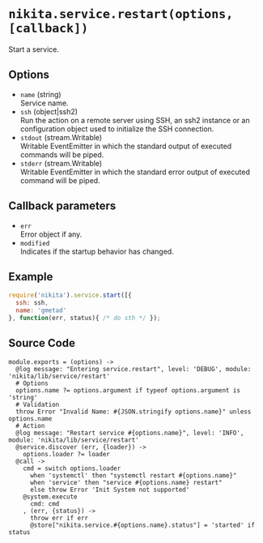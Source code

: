 
# `nikita.service.restart(options, [callback])`

Start a service.

## Options

* `name` (string)   
  Service name.   
* `ssh` (object|ssh2)   
  Run the action on a remote server using SSH, an ssh2 instance or an
  configuration object used to initialize the SSH connection.   
* `stdout` (stream.Writable)   
  Writable EventEmitter in which the standard output of executed commands will
  be piped.   
* `stderr` (stream.Writable)   
  Writable EventEmitter in which the standard error output of executed command
  will be piped.   

## Callback parameters

* `err`   
  Error object if any.   
* `modified`   
  Indicates if the startup behavior has changed.   

## Example

```js
require('nikita').service.start([{
  ssh: ssh,
  name: 'gmetad'
}, function(err, status){ /* do sth */ });
```

## Source Code

    module.exports = (options) ->
      @log message: "Entering service.restart", level: 'DEBUG', module: 'nikita/lib/service/restart'
      # Options
      options.name ?= options.argument if typeof options.argument is 'string'
      # Validation
      throw Error "Invalid Name: #{JSON.stringify options.name}" unless options.name
      # Action
      @log message: "Restart service #{options.name}", level: 'INFO', module: 'nikita/lib/service/restart'
      @service.discover (err, {loader}) -> 
        options.loader ?= loader
      @call ->
        cmd = switch options.loader
          when 'systemctl' then "systemctl restart #{options.name}"
          when 'service' then "service #{options.name} restart"
          else throw Error 'Init System not supported'
        @system.execute
          cmd: cmd
        , (err, {status}) ->
          throw err if err
          @store["nikita.service.#{options.name}.status"] = 'started' if status
